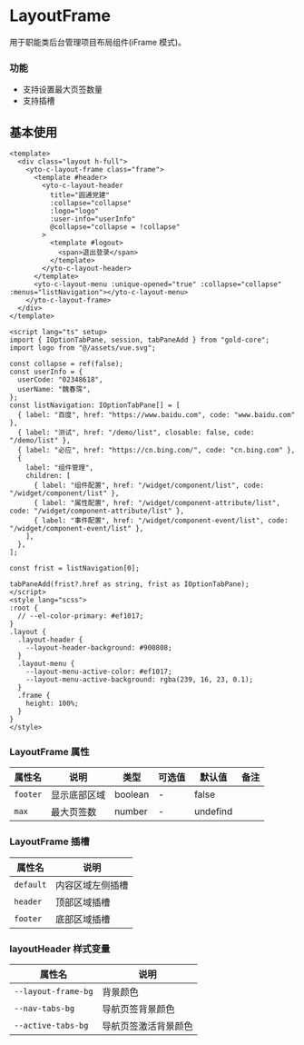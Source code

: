 <!--
 * @Author: weichunpei
 * @Date: 2023-10-20 13:07:20
 * @LastEditors: weichunpei
 * @LastEditTime: 2023-11-16 16:53:49
 * @Description:
-->

# LayoutFrame

用于职能类后台管理项目布局组件(iFrame 模式)。

### 功能

- 支持设置最大页签数量
- 支持插槽

## 基本使用

<demo src="./basic.vue"></demo>

```vue
<template>
  <div class="layout h-full">
    <yto-c-layout-frame class="frame">
      <template #header>
        <yto-c-layout-header
          title="圆通党建"
          :collapse="collapse"
          :logo="logo"
          :user-info="userInfo"
          @collapse="collapse = !collapse"
        >
          <template #logout>
            <span>退出登录</span>
          </template>
        </yto-c-layout-header>
      </template>
      <yto-c-layout-menu :unique-opened="true" :collapse="collapse" :menus="listNavigation"></yto-c-layout-menu>
    </yto-c-layout-frame>
  </div>
</template>

<script lang="ts" setup>
import { IOptionTabPane, session, tabPaneAdd } from "gold-core";
import logo from "@/assets/vue.svg";

const collapse = ref(false);
const userInfo = {
  userCode: "02348618",
  userName: "魏春霈",
};
const listNavigation: IOptionTabPane[] = [
  { label: "百度", href: "https://www.baidu.com", code: "www.baidu.com" },
  { label: "测试", href: "/demo/list", closable: false, code: "/demo/list" },
  { label: "必应", href: "https://cn.bing.com/", code: "cn.bing.com" },
  {
    label: "组件管理",
    children: [
      { label: "组件配置", href: "/widget/component/list", code: "/widget/component/list" },
      { label: "属性配置", href: "/widget/component-attribute/list", code: "/widget/component-attribute/list" },
      { label: "事件配置", href: "/widget/component-event/list", code: "/widget/component-event/list" },
    ],
  },
];

const frist = listNavigation[0];

tabPaneAdd(frist?.href as string, frist as IOptionTabPane);
</script>
<style lang="scss">
:root {
  // --el-color-primary: #ef1017;
}
.layout {
  .layout-header {
    --layout-header-background: #900808;
  }
  .layout-menu {
    --layout-menu-active-color: #ef1017;
    --layout-menu-active-background: rgba(239, 16, 23, 0.1);
  }
  .frame {
    height: 100%;
  }
}
</style>
```

### LayoutFrame 属性

| 属性名   | 说明         | 类型    | 可选值 | 默认值   | 备注 |
| -------- | ------------ | ------- | ------ | -------- | ---- |
| `footer` | 显示底部区域 | boolean | -      | false    |      |
| `max`    | 最大页签数   | number  | -      | undefind |      |

### LayoutFrame 插槽

| 属性名    | 说明             |
| --------- | ---------------- |
| `default` | 内容区域左侧插槽 |
| `header`  | 顶部区域插槽     |
| `footer`  | 底部区域插槽     |

### layoutHeader 样式变量

| 属性名              | 说明                 |
| ------------------- | -------------------- |
| `--layout-frame-bg` | 背景颜色             |
| `--nav-tabs-bg`     | 导航页签背景颜色     |
| `--active-tabs-bg`  | 导航页签激活背景颜色 |
